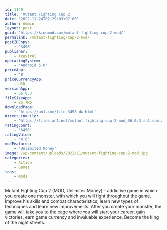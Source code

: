 ```yaml
---
id: 1149
title: 'Mutant Fighting Cup 2'
date: '2022-11-24T07:29:03+07:00'
author: Admin
layout: post
guid: 'https://kindmod.com/mutant-fighting-cup-2-mod/'
permalink: /mutant-fighting-cup-2-mod/
postIDCopy:
    - '3498'
publisher:
    - Aceviral
operatingSystem:
    - 'Android 5.0'
priceApp:
    - '0'
priceCurrencyApp:
    - USD
versionApp:
    - 66.0.3
fileSizeApp:
    - 85.7Mb
downloadPage:
    - 'https://an1.com/file_3498-dw.html'
directLinkFile:
    - 'https://files.an1.net/mutant-fighting-cup-2-mod_66.0.3-an1.com.apk'
ratingCount:
    - '6450'
ratingValue:
    - '4.8'
modFeatures:
    - 'Unlimited Money'
image: /wp-content/uploads/2022/11/mutant-fighting-cup-2-mod.jpg
categories:
    - Action
    - Games
tags:
    - mods
---
```


Mutant Fighting Cup 2 (MOD, Unlimited Money) – addictive game in which you create one monster, with which you will fight throughout the game. Improve his skills and combat characteristics, learn new types of techniques and learn new improvements. After you create your monster, the game will take you to the cage where you will start your career, gain victories, earn game currency and invaluable experience. Become the king of the night streets.